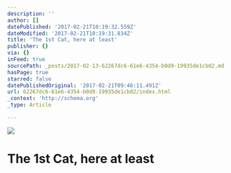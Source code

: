 ```yaml
---
description: ''
author: []
datePublished: '2017-02-21T10:19:32.559Z'
dateModified: '2017-02-21T10:19:31.834Z'
title: 'The 1st Cat, here at least'
publisher: {}
via: {}
inFeed: true
sourcePath: _posts/2017-02-13-62267dc6-61e6-4354-b0d9-19935de1cb02.md
hasPage: true
starred: false
datePublishedOriginal: '2017-02-21T09:46:11.491Z'
url: 62267dc6-61e6-4354-b0d9-19935de1cb02/index.html
_context: 'http://schema.org'
_type: Article

---
```

![](https://the-grid-user-content.s3-us-west-2.amazonaws.com/9755f05e-936b-4ccb-ab38-260b74d6d687.jpg)

# The 1st Cat, here at least